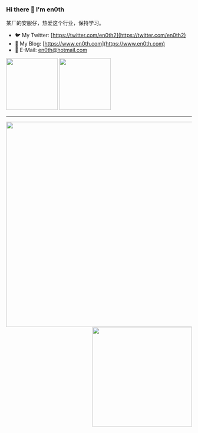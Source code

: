 ### Hi there 👋 I'm en0th
某厂的安服仔，热爱这个行业，保持学习。

- 🐦 My Twitter: [https://twitter.com/en0th2](https://twitter.com/en0th2)
- 📝 My Blog: [https://www.en0th.com](https://www.en0th.com)
- 📧 E-Mail: en0th@hotmail.com

<img src='https://img.shields.io/badge/-linjiananallnt/ElectricRat-3A77A9?style=flat-square&logo=joplin&logoColor=white&labelColor=6495ED' width='140px'> <img src='https://img.shields.io/badge/-linjiananallnt/SAI-00BFFF?style=flat-square&logo=javascript&logoColor=white&labelColor=6495ED' width='140px'>

***

<img src='http://github-profile-summary-cards.vercel.app/api/cards/profile-details?username=linjiananallnt&theme=nord_dark' width='555px'> <img align='right' src='http://github-profile-summary-cards.vercel.app/api/cards/stats?username=linjiananallnt&theme=nord_dark' width='270px'>

<!--
**linjiananallnt/linjiananallnt** is a ✨ _special_ ✨ repository because its `README.md` (this file) appears on your GitHub profile.

Here are some ideas to get you started:

- 🔭 I’m currently working on ...
- 🌱 I’m currently learning ...
- 👯 I’m looking to collaborate on ...
- 🤔 I’m looking for help with ...
- 💬 Ask me about ...
- 📫 How to reach me: ...
- 😄 Pronouns: ...
- ⚡ Fun fact: ...
-->
